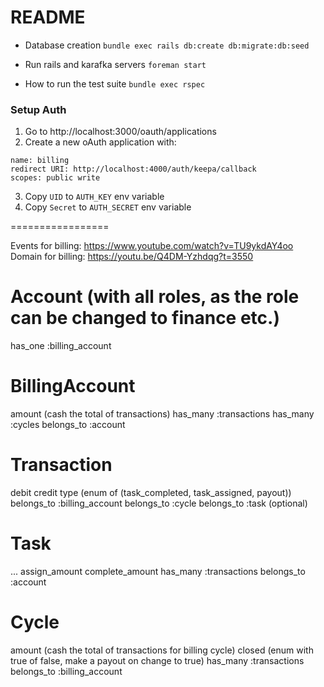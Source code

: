 # README

* Database creation
`bundle exec rails db:create db:migrate:db:seed`

* Run rails and karafka servers
`foreman start`

* How to run the test suite
`bundle exec rspec`

### Setup Auth
1. Go to http://localhost:3000/oauth/applications
2. Create a new oAuth application with:
```
name: billing
redirect URI: http://localhost:4000/auth/keepa/callback
scopes: public write
```
3. Copy `UID` to `AUTH_KEY` env variable
4. Copy `Secret` to `AUTH_SECRET` env variable

=================

Events for billing: https://www.youtube.com/watch?v=TU9ykdAY4oo
Domain for billing: https://youtu.be/Q4DM-Yzhdqg?t=3550

# Account (with all roles, as the role can be changed to finance etc.)
has_one :billing_account

# BillingAccount
amount (cash the total of transactions)
has_many :transactions
has_many :cycles
belongs_to :account

# Transaction
debit
credit
type (enum of (task_completed, task_assigned, payout))
belongs_to :billing_account
belongs_to :cycle
belongs_to :task (optional)

# Task
...
assign_amount
complete_amount
has_many :transactions
belongs_to :account

# Cycle
amount (cash the total of transactions for billing cycle)
closed (enum with true of false, make a payout on change to true)
has_many :transactions
belongs_to :billing_account
